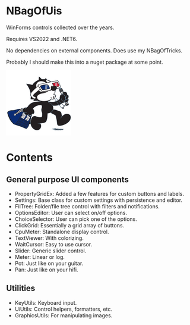 # NBagOfUis
WinForms controls collected over the years.

Requires VS2022 and .NET6.

No dependencies on external components. Does use my NBagOfTricks.

Probably I should make this into a nuget package at some point.

![logo](felixui.png)

# Contents

## General purpose UI components
- PropertyGridEx: Added a few features for custom buttons and labels.
- Settings: Base class for custom settings with persistence and editor.
- FilTree: Folder/file tree control with filters and notifications.
- OptionsEditor: User can select on/off options.
- ChoiceSelector: User can pick one of the options.
- ClickGrid: Essentially a grid array of buttons.
- CpuMeter: Standalone display control.
- TextViewer: With colorizing.
- WaitCursor: Easy to use cursor.
- Slider: Generic slider control.
- Meter: Linear or log.
- Pot: Just like on your guitar.
- Pan: Just like on your hifi.


## Utilities
- KeyUtils: Keyboard input.
- UiUtils: Control helpers, formatters, etc.
- GraphicsUtils: For manipulating images.
